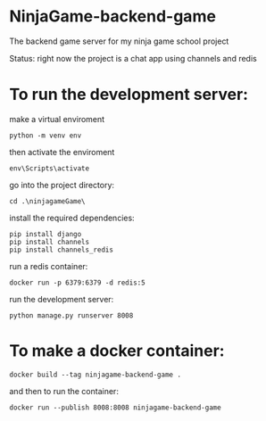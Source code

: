 # NinjaGame-backend-game
The backend game server for my ninja game school project

Status:
right now the project is a chat app using channels and redis

# To run the development server:
make a virtual enviroment
```
python -m venv env
```
then activate the enviroment
```
env\Scripts\activate
```
go into the project directory:
```
cd .\ninjagameGame\
```
install the required dependencies:
```
pip install django
pip install channels
pip install channels_redis
```
run a redis container:
```
docker run -p 6379:6379 -d redis:5
```
run the development server:
```
python manage.py runserver 8008
```

# To make a docker container:
```
docker build --tag ninjagame-backend-game .
```
and then to run the container:
```
docker run --publish 8008:8008 ninjagame-backend-game
```
